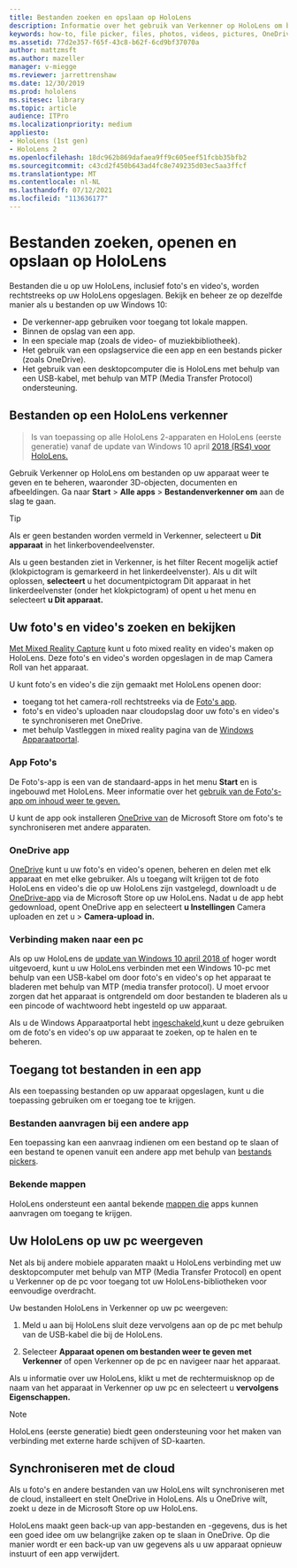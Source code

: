 ```yaml
---
title: Bestanden zoeken en opslaan op HoloLens
description: Informatie over het gebruik van Verkenner op HoloLens om bestanden op uw apparaat te openen, weer te geven mixed reality beheren.
keywords: how-to, file picker, files, photos, videos, pictures, OneDrive, storage, file explorer, hololens
ms.assetid: 77d2e357-f65f-43c8-b62f-6cd9bf37070a
author: mattzmsft
ms.author: mazeller
manager: v-miegge
ms.reviewer: jarrettrenshaw
ms.date: 12/30/2019
ms.prod: hololens
ms.sitesec: library
ms.topic: article
audience: ITPro
ms.localizationpriority: medium
appliesto:
- HoloLens (1st gen)
- HoloLens 2
ms.openlocfilehash: 18dc962b869dafaea9ff9c605eef51fcbb35bfb2
ms.sourcegitcommit: c43cd2f450b643ad4fc8e749235d03ec5aa3ffcf
ms.translationtype: MT
ms.contentlocale: nl-NL
ms.lasthandoff: 07/12/2021
ms.locfileid: "113636177"
---
```

# <a name="find-open-and-save-files-on-hololens"></a>Bestanden zoeken, openen en opslaan op HoloLens

Bestanden die u op uw HoloLens, inclusief foto's en video's, worden rechtstreeks op uw HoloLens opgeslagen. Bekijk en beheer ze op dezelfde manier als u bestanden op uw Windows 10:

- De verkenner-app gebruiken voor toegang tot lokale mappen.
- Binnen de opslag van een app.
- In een speciale map (zoals de video- of muziekbibliotheek).
- Het gebruik van een opslagservice die een app en een bestands picker (zoals OneDrive).
- Het gebruik van een desktopcomputer die is HoloLens met behulp van een USB-kabel, met behulp van MTP (Media Transfer Protocol) ondersteuning.

## <a name="view-files-on-hololens-using-file-explorer"></a>Bestanden op een HoloLens verkenner

> Is van toepassing op alle HoloLens 2-apparaten en HoloLens (eerste generatie) vanaf de update van Windows 10 april [2018 (RS4) voor HoloLens.](/windows/mixed-reality/release-notes-april-2018)

Gebruik Verkenner op HoloLens om bestanden op uw apparaat weer te geven en te beheren, waaronder 3D-objecten, documenten en afbeeldingen. Ga naar **Start**   >  **Alle apps**   >  **Bestandenverkenner om** aan de slag te gaan.

> [!TIP]
> Als er geen bestanden worden vermeld in Verkenner, selecteert u **Dit apparaat** in het linkerbovendeelvenster.

Als u geen bestanden ziet in Verkenner, is het filter Recent mogelijk actief (klokpictogram is gemarkeerd in het linkerdeelvenster). Als u dit wilt oplossen, **selecteert** u het documentpictogram Dit apparaat in het linkerdeelvenster (onder het klokpictogram) of opent u het menu en selecteert **u Dit apparaat.**

## <a name="find-and-view-your-photos-and-videos"></a>Uw foto's en video's zoeken en bekijken

[Met Mixed Reality Capture](holographic-photos-and-videos.md) kunt u foto mixed reality en video's maken op HoloLens.  Deze foto's en video's worden opgeslagen in de map Camera Roll van het apparaat.

U kunt foto's en video's die zijn gemaakt met HoloLens openen door:

- toegang tot het camera-roll rechtstreeks via de [Foto's app](holographic-photos-and-videos.md).
- foto's en video's uploaden naar cloudopslag door uw foto's en video's te synchroniseren met OneDrive.
- met behulp Vastleggen in mixed reality pagina van de [Windows Apparaatportal](/windows/mixed-reality/using-the-windows-device-portal#mixed-reality-capture).

### <a name="photos-app"></a>App Foto's

De Foto's-app is een van de standaard-apps in het menu **Start** en is ingebouwd met HoloLens. Meer informatie over het [gebruik van de Foto's-app om inhoud weer te geven.](holographic-photos-and-videos.md)

U kunt de app ook installeren [OneDrive van](https://www.microsoft.com/p/onedrive/9wzdncrfj1p3) de Microsoft Store om foto's te synchroniseren met andere apparaten.

### <a name="onedrive-app"></a>OneDrive app

[OneDrive](https://onedrive.live.com/) kunt u uw foto's en video's openen, beheren en delen met elk apparaat en met elke gebruiker. Als u toegang wilt krijgen tot de foto HoloLens en video's die op uw HoloLens zijn vastgelegd, downloadt u de [OneDrive-app](https://www.microsoft.com/p/onedrive/9wzdncrfj1p3) via de Microsoft Store op uw HoloLens. Nadat u de app hebt gedownload, opent OneDrive app en selecteert **u Instellingen** Camera uploaden en zet u  >   **Camera-upload in.**

### <a name="connect-to-a-pc"></a>Verbinding maken naar een pc

Als op uw HoloLens de [update van Windows 10 april 2018 of](/windows/mixed-reality/release-notes-april-2018) hoger wordt uitgevoerd, kunt u uw HoloLens verbinden met een Windows 10-pc met behulp van een USB-kabel om door foto's en video's op het apparaat te bladeren met behulp van MTP (media transfer protocol). U moet ervoor zorgen dat het apparaat is ontgrendeld om door bestanden te bladeren als u een pincode of wachtwoord hebt ingesteld op uw apparaat.  

Als u de Windows Apparaatportal hebt [ingeschakeld,](/windows/mixed-reality/using-the-windows-device-portal)kunt u deze gebruiken om de foto's en video's op uw apparaat te zoeken, op te halen en te beheren.

## <a name="access-files-within-an-app"></a>Toegang tot bestanden in een app

Als een toepassing bestanden op uw apparaat opgeslagen, kunt u die toepassing gebruiken om er toegang toe te krijgen.

### <a name="requesting-files-from-another-app"></a>Bestanden aanvragen bij een andere app

Een toepassing kan een aanvraag indienen om een bestand op te slaan of een bestand te openen vanuit een andere app met behulp van [bestands pickers](/windows/mixed-reality/app-model#file-pickers).

### <a name="known-folders"></a>Bekende mappen

HoloLens ondersteunt een aantal bekende [mappen die](/windows/mixed-reality/app-model#known-folders) apps kunnen aanvragen om toegang te krijgen.

## <a name="view-hololens-files-on-your-pc"></a>Uw HoloLens op uw pc weergeven

Net als bij andere mobiele apparaten maakt u HoloLens verbinding met uw desktopcomputer met behulp van MTP (Media Transfer Protocol) en opent u Verkenner op de pc voor toegang tot uw HoloLens-bibliotheken voor eenvoudige overdracht.

Uw bestanden HoloLens in Verkenner op uw pc weergeven:

1. Meld u aan bij HoloLens sluit deze vervolgens aan op de pc met behulp van de USB-kabel die bij de HoloLens.

1. Selecteer **Apparaat openen om bestanden weer te geven met Verkenner** of open Verkenner op de pc en navigeer naar het apparaat.

Als u informatie over uw HoloLens, klikt u met de rechtermuisknop op de naam van het apparaat in Verkenner op uw pc en selecteert u **vervolgens Eigenschappen.**

> [!NOTE]
> HoloLens (eerste generatie) biedt geen ondersteuning voor het maken van verbinding met externe harde schijven of SD-kaarten.

## <a name="sync-to-the-cloud"></a>Synchroniseren met de cloud

Als u foto's en andere bestanden van uw HoloLens wilt synchroniseren met de cloud, installeert en stelt OneDrive in HoloLens. Als u OneDrive wilt, zoekt u deze in de Microsoft Store op uw HoloLens.

HoloLens maakt geen back-up van app-bestanden en -gegevens, dus is het een goed idee om uw belangrijke zaken op te slaan in OneDrive. Op die manier wordt er een back-up van uw gegevens als u uw apparaat opnieuw instuurt of een app verwijdert.
